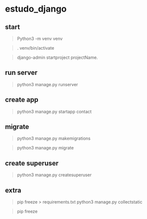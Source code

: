 # estudo_django

## start


> Python3 -m venv venv

> . venv/bin/activate

> django-admin startproject projectName.

## run server

> python3 manage.py runserver

## create app

> python3 manage.py startapp contact

## migrate

> python3 manage.py makemigrations

> python3 manage.py migrate

## create superuser

> python3 manage.py createsuperuser

## extra

> pip freeze > requirements.txt
> python3 manage.py collectstatic

> pip freeze